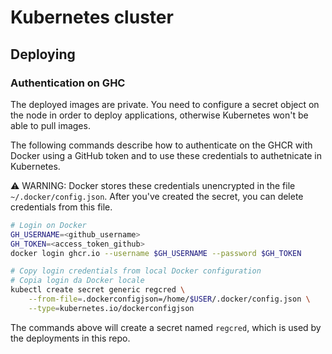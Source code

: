 # Kubernetes cluster
## Deploying
### Authentication on GHC
The deployed images are private. You need to configure a secret object on the node in order to deploy applications, otherwise Kubernetes won't be able to pull images.

The following commands describe how to authenticate on the GHCR with Docker using a GitHub token and to use these credentials to authetnicate in Kubernetes.

⚠️ WARNING: Docker stores these credentials unencrypted in the file `~/.docker/config.json`. After you've created the secret, you can delete credentials from this file.

```sh
# Login on Docker
GH_USERNAME=<github_username>
GH_TOKEN=<access_token_github>
docker login ghcr.io --username $GH_USERNAME --password $GH_TOKEN

# Copy login credentials from local Docker configuration
# Copia login da Docker locale
kubectl create secret generic regcred \
    --from-file=.dockerconfigjson=/home/$USER/.docker/config.json \
    --type=kubernetes.io/dockerconfigjson
```
The commands above will create a secret named `regcred`, which is used by the deployments in this repo.
